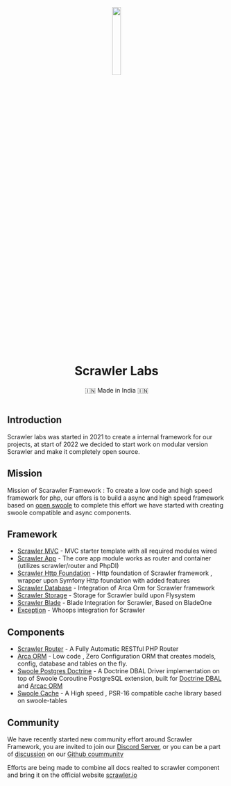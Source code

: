 <div align="center">
<img src="https://user-images.githubusercontent.com/7591484/170873489-6aa40fe3-9d5c-476b-9434-f12f0a896c85.png" width="20%">

<h1> Scrawler Labs </h1>
 🇮🇳 Made in India 🇮🇳
  <br><br>
  
</div>

## Introduction
Scrawler labs was started in 2021 to create a internal framework for our projects, at start of 2022 we decided to start work on modular version Scrawler and make it completely open source.

## Mission
Mission of Scarawler Framework : To create a low code and high speed framework for php, our effors is to build a async and high speed framework based on [open swoole](https://openswoole.com) to complete this effort we have started with creating swoole compatible and async components.

## Framework
- [Scrawler MVC](https://github.com/scrawler-labs/mvc) - MVC starter template with all required modules wired
- [Scrawler App](https://github.com/scrawler-labs/app) - The core app module works as router and container (utilizes scrawler/router and PhpDI)
- [Scrawler Http Foundation](https://github.com/scrawler-labs/http) - Http foundation of Scrawler framework , wrapper upon Symfony Http foundation with added features
- [Scrawler Database](https://github.com/scrawler-labs/database) - Integration of Arca Orm for Scrawler framework
- [Scrawler Storage](https://github.com/scrawler-labs/storage) - Storage for Scrawler build upon Flysystem
- [Scrawler Blade](https://github.com/scrawler-labs/blade) - Blade Integration for Scrawler, Based on BladeOne
- [Exception](https://github.com/scrawler-labs/exception) - Whoops integration for Scrawler 


## Components
- [Scrawler Router](https://github.com/scrawler-labs/router) - A Fully Automatic RESTful PHP Router 
- [Arca ORM](https://github.com/scrawler-labs/arca-orm) - Low code , Zero Configuration ORM that creates models, config, database and tables on the fly.
- [Swoole Postgres Doctrine](https://github.com/scrawler-labs/swoole-postgresql-doctrine) - A Doctrine DBAL Driver implementation on top of Swoole Coroutine PostgreSQL extension, built for [Doctrine DBAL](https://www.doctrine-project.org/projects/dbal.html) and [Arcac ORM](https://github.com/scrawler-labs/arca-orm)
- [Swoole Cache](https://github.com/scrawler-labs/swoole-cache) - A High speed , PSR-16 compatible cache library based on swoole-tables


## Community
We have recently started new community effort around Scrawler Framework, you are invited to join our [Discord Server](https://discord.gg/Ecu9u6yg), or you can be a part of [discussion](https://github.com/orgs/scrawler-labs/discussions) on our [Github coummunity](https://github.com/orgs/scrawler-labs/discussions)


Efforts are being made to combine all docs realted to scrawler component and bring it on the official website [scrawler.io](https://scrawler.io)
